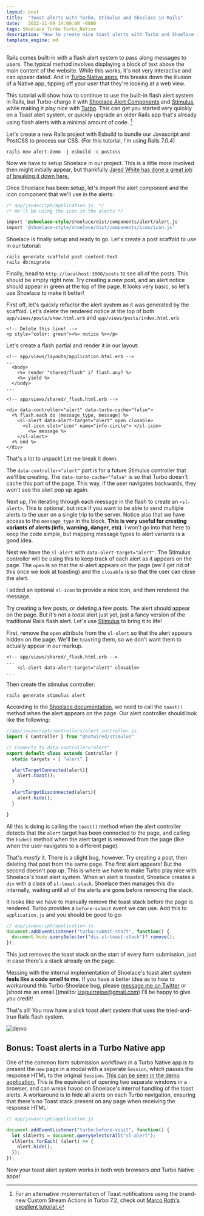 ```yaml
---
layout: post
title:  "Toast alerts with Turbo, Stimulus and Shoelace in Rails"
date:   2022-11-09 14:00:00 -0800
tags: Shoelace Turbo Turbo_Native 
description: "How to create nice toast alerts with Turbo and Shoelace in Ruby on Rails"
template_engine: md
---
```

Rails comes built-in with a flash alert system to pass along messages to users. The typical method involves displaying a block of text above the main content of the website. While this works, it's not very interactive and can appear dated. And in [Turbo Native apps](https://github.com/hotwired/turbo-ios), this breaks down the illusion of a Native app, tipping off your user that they're looking at a web view. 

This tutorial will show how to continue to use the built-in flash alert system in Rails, but Turbo-charge it with [Shoelace Alert Components](https://shoelace.style/components/alert) and [Stimulus](https://stimulus.hotwired.dev), while making it play nice with [Turbo](https://turbo.hotwired.dev). This can get you started very quickly on a Toast alert system, or quickly upgrade an older Rails app that's already using flash alerts with a minimal amount of code. [^1]


Let's create a new Rails project with Esbuild to bundle our Javascript and PostCSS to process our CSS. (For this tutorial, I'm using Rails 7.0.4)

```
rails new alert-demo -j esbuild -c postcss
```

Now we have to setup Shoelace in our project. This is a little more involved then might initially appear, but thankfully [Jared White has done a great job of breaking it down here.](https://dev.to/jaredcwhite/how-to-install-shoelace-with-rails-7-esbuild-and-postcss-1cg9)

Once Shoelace has been setup, let's import the alert component and the icon component that we'll use in the alerts:
```css
/* app/javascript/application.js  */
/* We'll be using the icon in the alerts */

import '@shoelace-style/shoelace/dist/components/alert/alert.js'
import '@shoelace-style/shoelace/dist/components/icon/icon.js'
```

Shoelace is finally setup and ready to go. Let's create a post scaffold to use in our tutorial:

```
rails generate scaffold post content:text
rails db:migrate
```

Finally, head to `http://localhost:3000/posts` to see all of the posts. This should be empty right now. Try creating a new post, and an alert notice should appear in green at the top of the page. It looks very basic, so let's use Shoelace to make it better!


First off, let's quickly refactor the alert system as it was generated by the scaffold. Let's delete the rendered notice at the top of both `app/views/posts/show.html.erb` and `app/views/posts/index.html.erb`

```erb
<!-- Delete this line! -->
<p style="color: green"><%= notice %></p>
```

Let's create a flash partial and render it in our layout:
```erb
<!-- app/views/layouts/application.html.erb -->
...
  <body>
    <%= render "shared/flash" if flash.any? %>
    <%= yield %>
  </body>
...
```

```erb
<!-- app/views/shared/_flash.html.erb -->

<div data-controller="alert" data-turbo-cache="false"> 
  <% flash.each do |message_type, message| %>
    <sl-alert data-alert-target="alert" open closable>
      <sl-icon slot="icon" name="info-circle"> </sl-icon>
        <%= message %>
    </sl-alert>
  <% end %>
</div>
```

That's a lot to unpack! Let me break it down.

The `data-controller="alert"` part is for a future Stimulus controller that we'll be creating. The `data-turbo-cache="false"` is so that Turbo doesn't cache this part of the page. This way, if the user navigates backwards, they won't see the alert pop up again. 

Next up, I'm iterating through each message in the flash to create an `<sl-alert>`. This is optional, but nice if you want to be able to send multiple alerts to the user on a single trip to the server. Notice also that we have access to the `message_type` in the block. **This is very useful for creating variants of alerts (info, warning, danger, etc)**. I won't go into that here to keep the code simple, but mapping message types to alert variants is a good idea.

Next we have the `sl-alert` with `data-alert-target="alert"`. The Stimulus controller will be using this to keep track of each alert as it appears on the page. The `open` is so that the sl-alert appears on the page (we'll get rid of this once we look at toasting) and the `closable` is so that the user can close the alert.

I added an optional `sl-icon` to provide a nice icon, and then rendered the message.

Try creating a few posts, or deleting a few posts. The alert should appear on the page. But it's not a *toast* alert just yet, just a fancy version of the traditional Rails flash alert. Let's use [Stimulus](https://stimulus.hotwired.dev) to bring it to life!

First, remove the `open` attribute from the `sl-alert` so that the alert appears hidden on the page. We'll be `toast`ing them, so we don't want them to actually appear in our markup.

```erb
<!-- app/views/shared/_flash.html.erb -->
...
    <sl-alert data-alert-target="alert" closable>
...

```

Then create the stimulus controller:

```
rails generate stimulus alert
```

According to the [Shoelace documentation](https://shoelace.style/components/alert), we need to call the `toast()` method when the alert appears on the page. Our alert controller should look like the following:

```javascript
//app/javascript/controllers/alert_controller.js
import { Controller } from "@hotwired/stimulus"

// Connects to data-controller="alert"
export default class extends Controller {
  static targets = [ "alert" ]

  alertTargetConnected(alert){
    alert.toast();
  }

  alertTargetDisconnected(alert){
    alert.hide();
  }

}
```

All this is doing is calling the `toast()` method when the alert controller detects that the `alert` target has been connected to the page, and calling the `hide()` method when the alert target is removed from the page (like when the user navigates to a different page).

That's *mostly* it. There is a slight bug, however. Try creating a post, then deleting that post from the same page. The first alert appears! But the second doesn't pop up. This is where we have to make Turbo play nice with Shoelace's toast alert system. When an alert is toasted, Shoelace creates a `div` with a class of `sl-toast-stack`. Shoelace then manages this div internally, waiting until all of the alerts are gone before removing the stack. 

It looks like we have to manually remove the toast stack before the page is rendered. Turbo provides a `before-submit` event we can use. Add this to `application.js` and you should be good to go: 

```javascript
// app/javascript/application.js
document.addEventListener("turbo:submit-start", function() {
  document.body.querySelector("div.sl-toast-stack")?.remove();
});
```

This just removes the toast stack on the start of every form submission, just in case there's a stack already on the page. 

Messing with the internal implementation of Shoelace's toast alert system **feels like a code smell to me.**  If you have a better idea as to how to workaround this Turbo-Shoelace bug, please [message me on Twitter](https://twitter.com/izaguirrejoe_) or [shoot me an email.](mailto: izaguirrejoe@gmail.com) I'll be happy to give you credit!

That's all! You now have a slick toast alert system that uses the tried-and-true Rails flash system.

![demo](https://res.cloudinary.com/dddjom6k3/image/upload/v1669767504/group-post-correct_zgaxhr.gif)

## Bonus: Toast alerts in a Turbo Native app ##

One of the common form submission workflows in a Turbo Native app is to present the `new` page in a modal with a seperate `Session`, which passes the response HTML to the original `Session`. [This can be seen in the demo application.](https://github.com/hotwired/turbo-ios/tree/main/Demo) This is the equivalent of opening two separate windows in a browser, and can wreak havoc on Shoelace's internal handling of the toast alerts. A workaround is to hide all alerts on each Turbo navigation, ensuring that there's no Toast stack present on any page when receiving the response HTML:

```javascript
// app/javascript/application.js

document.addEventListener("turbo:before-visit", function() {
  let slAlerts = document.querySelectorAll("sl-alert");
  slAlerts.forEach( (alert) => {
    alert.hide();
  });
});
``` 

Now your toast alert system works in both web browsers *and* Turbo Native apps!



[^1]: For an alternative implementation of Toast notifications using the brand-new Custom Stream Actions in Turbo 7.2, check out [Marco Roth's excellent tutorial.](https://marcoroth.dev/posts/guide-to-custom-turbo-stream-actions)

